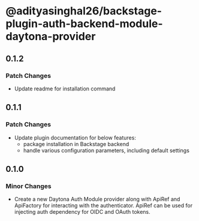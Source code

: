 # @adityasinghal26/backstage-plugin-auth-backend-module-daytona-provider

## 0.1.2

### Patch Changes

- Update readme for installation command

## 0.1.1

### Patch Changes

- Update plugin documentation for below features:
  - package installation in Backstage backend
  - handle various configuration parameters, including default settings

## 0.1.0

### Minor Changes

- Create a new Daytona Auth Module provider along with ApiRef and ApiFactory for interacting with the authenticator. ApiRef can be used for injecting auth dependency for OIDC and OAuth tokens.
